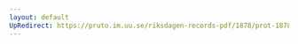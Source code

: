 ```yaml
---
layout: default
UpRedirect: https://pruto.im.uu.se/riksdagen-records-pdf/1878/prot-1878--ak--062/prot-1878--ak--062_005.pdf
---
```

